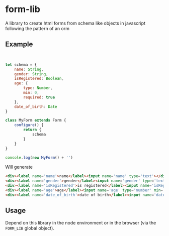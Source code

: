 # form-lib

A library to create html forms from schema like objects in javascript following the pattern of an orm

## Example

```js


let schema = {
    name: String,
    gender: String,
    isRegistered: Boolean,
    age: {
        type: Number,
        min: 0,
        required: true
    },
    date_of_birth: Date
}

class MyForm extends Form {
    configure() {
        return {
            schema
        }
    }
}

console.log(new MyForm() + '')

```

Will generate

```html
<div><label name='name'>name</label><input name='name' type='text'></div>
<div><label name='gender'>gender</label><input name='gender' type='text'></div>
<div><label name='isRegistered'>is registered</label><input name='isRegistered' type='checkbox'></div>
<div><label name='age'>age</label><input name='age' type='number' min='0' required='true'></div>
<div><label name='date_of_birth'>date of birth</label><input name='date_of_birth' type='date'></div>
```

## Usage

Depend on this library in the node environment or in the browser (via the `FORM_LIB` global object).
